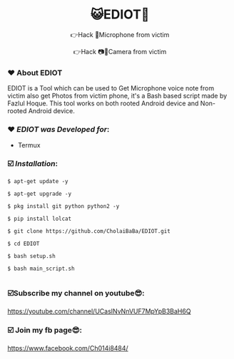 <h1 align="center">😺EDIOT🙈</h1>
<p align="center">
      👉Hack 🐒Microphone from victim </p>
<p align="center">    
      👉Hack 📷🐒Camera from victim 
      </p>

   ### ❤️ About EDIOT


EDIOT is a Tool which can be used to Get Microphone voice note from victim also get Photos from victim phone, it's a Bash based script made by Fazlul Hoque. This tool works on both rooted Android device and Non-rooted Android device.

   ### ❤️ ***EDIOT was Developed for***:

* Termux

### ☑️ ***Installation***:

```
$ apt-get update -y
```
```
$ apt-get upgrade -y
```
```
$ pkg install git python python2 -y
```
```
$ pip install lolcat
```
```
$ git clone https://github.com/CholaiBaBa/EDIOT.git
```
```
$ cd EDIOT
```
```
$ bash setup.sh
```
```
$ bash main_script.sh
```
```
```
### ☑️Subscribe my channel on youtube😎:
   https://youtube.com/channel/UCasINvNnVUF7MpYpB3BaH6Q

### ☑️ Join my fb page😎:
   https://www.facebook.com/Ch014i8484/
